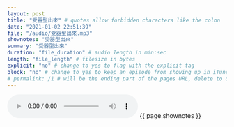 ```yaml
---
layout: post
title: "受器型出來" # quotes allow forbidden characters like the colon
date: "2021-01-02 22:51:39"
file: "/audio/受器型出來.mp3"
shownotes: "受器型出來"
summary: "受器型出來"
duration: "file_duration" # audio length in min:sec
length: "file_length" # filesize in bytes
explicit: "no" # change to yes to flag with the explicit tag
block: "no" # change to yes to keep an episode from showing up in iTunes
# permalink: /1 # will be the ending part of the pages URL, delete to default to the title
---
```


<audio controls>
<source src="{{site.url}}{{site.baseurl}}{{ page.file }}" type="audio/x-mp3">
Your browser does not support the audio element.
</audio>
{{ page.shownotes }}
